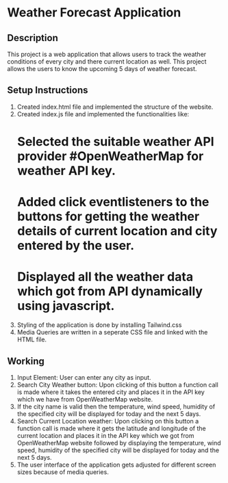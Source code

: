 # Weather Forecast Application

## Description
This project is a web application that allows users to track the weather conditions of every city and there current location as well. This project allows the users to know the upcoming 5 days of weather forecast.

## Setup Instructions
1. Created index.html file and implemented the structure of the website.
2. Created index.js file and implemented the functionalities like:
    # Selected the suitable weather API provider #OpenWeatherMap for weather API key.
    # Added click eventlisteners to the buttons for getting the weather details of current location and city entered by the user.
    # Displayed all the weather data which got from API dynamically using javascript.
3. Styling of the application is done by installing Tailwind.css
4. Media Queries are written in a seperate CSS file and linked with the HTML file.

## Working
1. Input Element: User can enter any city as input.
2. Search City Weather button: Upon clicking of this button a function call is made where it takes the entered city and places it in the API key which we have from OpenWeatherMap website.
3. If the city name is valid then the temperature, wind speed, humidity of the specified city will be displayed for today and the next 5 days.
4. Search Current Location weather: Upon clicking on this button a function call is made where it gets the latitude and longitude of the current location and places it in the API key which we got from OpenWeatherMap website followed by displaying the temperature, wind speed, humidity of the specified city will be displayed for today and the next 5 days.
5. The user interface of the application gets adjusted for different screen sizes because of media queries. 